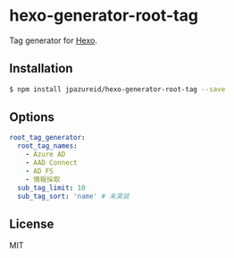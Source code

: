 # hexo-generator-root-tag

Tag generator for [Hexo](https://hexo.io/).

## Installation

``` bash
$ npm install jpazureid/hexo-generator-root-tag --save
```

## Options

``` yaml
root_tag_generator:
  root_tag_names:
    - Azure AD
    - AAD Connect
    - AD FS
    - 情報採取
  sub_tag_limit: 10
  sub_tag_sort: 'name' # 未実装
```

## License

MIT

[Hexo]: http://hexo.io/